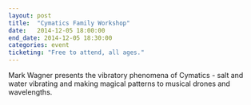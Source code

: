 ```yaml
---
layout: post
title:  "Cymatics Family Workshop"
date:   2014-12-05 18:00:00
end_date: 2014-12-05 18:30:00
categories: event
ticketing: "Free to attend, all ages."
---
```

Mark Wagner presents the vibratory phenomena of Cymatics - salt and water vibrating and making magical patterns to musical drones and wavelengths.
